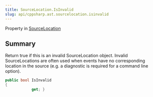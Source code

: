 ```yaml
---
title: SourceLocation.IsInvalid
slug: api/cppsharp.ast.sourcelocation.isinvalid
---
```

Property in [SourceLocation](/api/cppsharp/ast/sourcelocation)

## Summary


Return true if this is an invalid SourceLocation object.
Invalid SourceLocations are often used when events have no corresponding
location in the source (e.g. a diagnostic is required for a command line
option).


```csharp
public bool IsInvalid
{
            get; }
```

